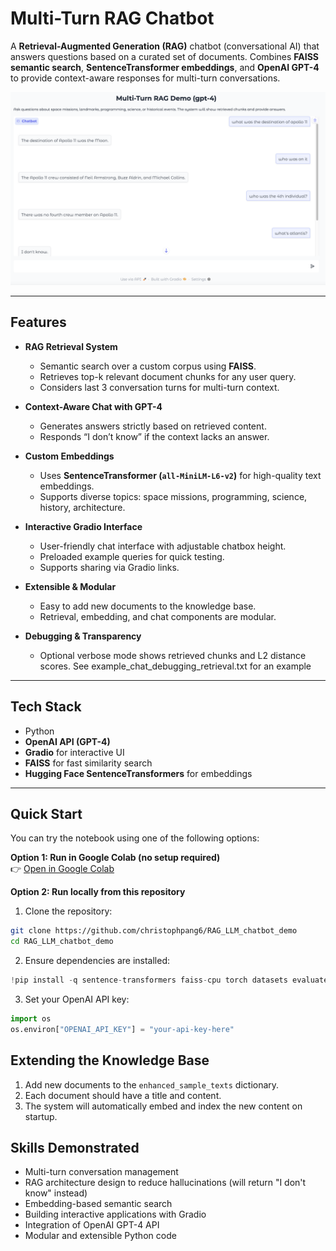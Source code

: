 # Multi-Turn RAG Chatbot

A **Retrieval-Augmented Generation (RAG)** chatbot (conversational AI) that answers questions based on a curated set of documents. Combines **FAISS semantic search**, **SentenceTransformer embeddings**, and **OpenAI GPT-4** to provide context-aware responses for multi-turn conversations.

![Multi-Turn RAG Demo](multi-turn_RAG_demo.png)


---

## Features

- **RAG Retrieval System**  
  - Semantic search over a custom corpus using **FAISS**.  
  - Retrieves top-k relevant document chunks for any user query.  
  - Considers last 3 conversation turns for multi-turn context.

- **Context-Aware Chat with GPT-4**  
  - Generates answers strictly based on retrieved content.  
  - Responds “I don’t know” if the context lacks an answer.  

- **Custom Embeddings**  
  - Uses **SentenceTransformer (`all-MiniLM-L6-v2`)** for high-quality text embeddings.  
  - Supports diverse topics: space missions, programming, science, history, architecture.  

- **Interactive Gradio Interface**  
  - User-friendly chat interface with adjustable chatbox height.  
  - Preloaded example queries for quick testing.  
  - Supports sharing via Gradio links.  

- **Extensible & Modular**  
  - Easy to add new documents to the knowledge base.  
  - Retrieval, embedding, and chat components are modular.  

- **Debugging & Transparency**  
  - Optional verbose mode shows retrieved chunks and L2 distance scores. See example_chat_debugging_retrieval.txt for an example

---

## Tech Stack

- Python  
- **OpenAI API (GPT-4)**  
- **Gradio** for interactive UI  
- **FAISS** for fast similarity search  
- **Hugging Face SentenceTransformers** for embeddings  

---

## Quick Start

You can try the notebook using one of the following options:

**Option 1: Run in Google Colab (no setup required)**  
👉 [Open in Google Colab](https://colab.research.google.com/drive/1aetVpiI01FlGcQmJQE32crX949Ft0qi0?usp=sharing)

**Option 2: Run locally from this repository**  
1. Clone the repository:

```bash
git clone https://github.com/christophpang6/RAG_LLM_chatbot_demo
cd RAG_LLM_chatbot_demo
```

2. Ensure dependencies are installed:

```python
!pip install -q sentence-transformers faiss-cpu torch datasets evaluate rouge-score openai gradio
```
3. Set your OpenAI API key:

```python
import os
os.environ["OPENAI_API_KEY"] = "your-api-key-here"
```

## Extending the Knowledge Base

1. Add new documents to the `enhanced_sample_texts` dictionary.  
2. Each document should have a title and content.  
3. The system will automatically embed and index the new content on startup.  


## Skills Demonstrated

- Multi-turn conversation management  
- RAG architecture design to reduce hallucinations (will return "I don't know" instead)
- Embedding-based semantic search  
- Building interactive applications with Gradio  
- Integration of OpenAI GPT-4 API  
- Modular and extensible Python code  
